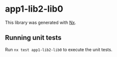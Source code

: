 # app1-lib2-lib0

This library was generated with [Nx](https://nx.dev).

## Running unit tests

Run `nx test app1-lib2-lib0` to execute the unit tests.
